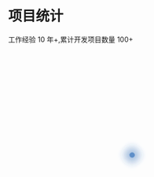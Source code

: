 # 项目统计

工作经验 10 年+,累计开发项目数量 100+

<script setup>
import { VueDataUi } from "vue-data-ui";
import "vue-data-ui/style.css";
import { ref,onMounted,nextTick  } from "vue";

const config = {
  userOptions: {
    show: false,
  },
  style: {
    chart: {
      backgroundColor: "#FFFFFF",
      color: "#1A1A1A",
      legend: { backgroundColor: "#FFFFFF", color: "#1A1A1A" },
      tooltip: {
        backgroundColor: "#FFFFFF",
        color: "#1A1A1A",
        showPercentage: true,
        borderColor: "#CCCCCC",
        backgroundOpacity: 30,
      },
      title: {
        text: "项目分布",
        textAlign: "left",
      },
      layout: {
        dataLabels: {
          hideUnderValue: 1,
        },
        labels: {
          percentage: { color: "#1A1A1A" },
          name: { color: "#6A6A6A" },
          value: { show: false },
          hollow: {
            average: { color: "#6A6A6A", value: { color: "#1A1A1A" } },
            total: {
              color: "#6A6A6A",
              offsetY: -6,
              value: { color: "#1A1A1A", offsetY: -6 },
            },
          },
        },
      },
    },
  },
  type: "polar",
};

const dataset = [
  { name: "电商", values: [30] },
  { name: "制造业", values: [30] },
  { name: "OA", values: [15] },
  { name: "SASS", values: [15] },
  { name: "低代码", values: [5] },
  { name: "物联网", values: [5] },
  { name: "WEB3", values: [10] },
  { name: "教育", values: [15] },
];

const loading = ref(true);

onMounted(() => {
  nextTick (() => {
    loading.value = false;
  })
})

</script>

<div style="display: flex; justify-content: center; align-items: center;height:480px" v-if="loading">
  <div class="loader">
      <div class="orbe" style="--index: 0"></div>
      <div class="orbe" style="--index: 1"></div>
      <div class="orbe" style="--index: 2"></div>
      <div class="orbe" style="--index: 3"></div>
      <div class="orbe" style="--index: 4"></div>
  </div>
</div>

<VueDataUi
style="margin-top: 30px"
component="VueUiDonut"
:dataset="dataset"
:config="config"
v-show="!loading"
/>

<style>
.loader {
  --size-loader: 50px;
  --size-orbe: 10px;
  width: var(--size-loader);
  height: var(--size-loader);
  position: relative;
  transform: rotate(45deg);
}

.orbe {
  position: absolute;
  width: 100%;
  height: 100%;
  --delay: calc(var(--index) * 0.1s);
  animation: orbit7456 ease-in-out 1.5s var(--delay) infinite;
  opacity: calc(1 - calc(0.2 * var(--index)));
}

.orbe::after {
  position: absolute;
  content: '';
  top: 0;
  left: 0;
  width: var(--size-orbe);
  height: var(--size-orbe);
  background-color: #5f8fc9;
  box-shadow: 0px 0px 20px 2px #5f8fc9;
  border-radius: 50%;
}

@keyframes orbit7456 {
  0% {
  }

  80% {
    transform: rotate(360deg);
  }

  100% {
    transform: rotate(360deg);
  }
}
</style>
